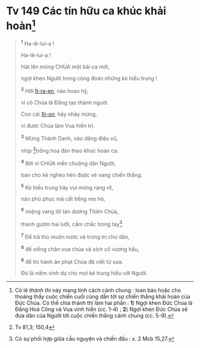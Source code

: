 # Tv 149 Các tín hữu ca khúc khải hoàn[^1-3da7f78c-3b43-4e26-b7bf-2070f9412d05]

> <sup><b>1</b></sup> Ha-lê-lui-a !
> 
> Ha-lê-lui-a !
>
> Hát lên mừng CHÚA một bài ca mới,
>
> ngợi khen Người trong cộng đoàn những kẻ hiếu trung !
>
> <sup><b>2</b></sup> Hỡi [Ít-ra-en](), nào hoan hỷ,
>
> vì có Chúa là Đấng tạo thành ngươi.
>
> Con cái [Xi-on](), hãy nhảy mừng,
>
> vì được Chúa làm Vua hiển trị.
>
> <sup><b>3</b></sup> Mừng Thánh Danh, nào dâng điệu vũ,
>
> nhịp [^1@-3da7f78c-3b43-4e26-b7bf-2070f9412d05]trống hoạ đàn theo khúc hoan ca.
>
> <sup><b>4</b></sup> Bởi vì CHÚA mến chuộng dân Người,
>
> ban cho kẻ nghèo hèn được vẻ vang chiến thắng.
>
> <sup><b>5</b></sup> Kẻ hiếu trung hãy vui mừng rạng rỡ,
>
> nào phủ phục mà cất tiếng reo hò,
>
> <sup><b>6</b></sup> miệng vang lời tán dương Thiên Chúa,
>
> thanh gươm hai lưỡi, cầm chắc trong tay[^2-3da7f78c-3b43-4e26-b7bf-2070f9412d05].
>
> <sup><b>7</b></sup> Để trả thù muôn nước và trừng trị chư dân,
>
> <sup><b>8</b></sup> để xiềng chân vua chúa và xích cổ vương hầu,
>
> <sup><b>9</b></sup> để thi hành án phạt Chúa đã viết từ xưa.
>
> Đó là niềm vinh dự cho mọi kẻ trung hiếu với Người.

[^1-3da7f78c-3b43-4e26-b7bf-2070f9412d05]: Có lẽ *thánh thi* này mang tính cách cánh chung : loan báo hoặc cho thoáng thấy cuộc chiến cuối cùng dẫn tới sự chiến thắng khải hoàn của Đức Chúa. Có thể chia thánh thi làm hai phần : **1**) Ngợi khen Đức Chúa là Đấng Hoá Công và Vua vinh hiển (cc. 1-4) ; **2**) Ngợi khen Đức Chúa sẽ đưa dân của Người tới cuộc chiến thắng cánh chung (cc. 5-9).
[^2-3da7f78c-3b43-4e26-b7bf-2070f9412d05]: Có sự phối hợp giữa cầu nguyện và chiến đấu : x. 2 Mcb 15,27.
[^1@-3da7f78c-3b43-4e26-b7bf-2070f9412d05]: Tv 81,3; 150,4